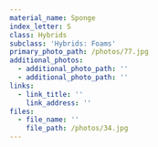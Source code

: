 ```yaml
---
material_name: Sponge
index_letter: S
class: Hybrids
subclass: 'Hybrids: Foams'
primary_photo_path: /photos/77.jpg
additional_photos:
  - additional_photo_path: ''
  - additional_photo_path: ''
links:
  - link_title: ''
    link_address: ''
files:
  - file_name: ''
    file_path: /photos/34.jpg
---
```


